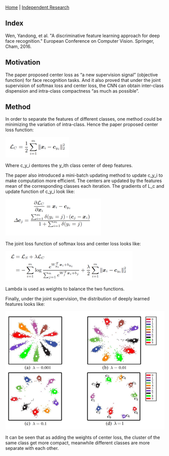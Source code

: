 [Home](https://clojia.github.io/) | [Independent Research](https://clojia.github.io/independent-research/) 

## Index
Wen, Yandong, et al. "A discriminative feature learning approach for deep face recognition." European Conference on Computer Vision. Springer, Cham, 2016.

## Motivation
The paper proposed center loss as “a new supervision signal” (objective function) for face recognition tasks. And it also proved that under the joint supervision of softmax loss and center loss, the CNN can obtain inter-class dispension and intra-class compactness “as much as possible”.

## Method

In order to separate the features of different classes, one method could be minimizing the variation of intra-class. Hence the paper proposed center loss function:

<img src="images/center-loss-func.png" width="200"> 

Where c_y_i dentores the y_ith class center of deep features.

The paper also introduced a mini-batch updating method to update c_y_i to make computation more efficient. The centers are updated by the features mean of the corresponding classes each iteration. The gradients of L_c and update function of c_y_i look like:

<img src="images/center-loss-update.png" width="300"> 


The joint loss function of softmax loss and center loss looks like:

<img src="images/center-loss-joint-func.png" width="400"> 

Lambda is used as weights to balance the two functions.

Finally, under the joint supervision, the distribution of deeply learned features looks like:

<img src="images/center-loss.png" width="500"> 


It can be seen that as adding the weights of center loss, the cluster of the same class get more compact, meanwhile different classes are more separate with each other.
